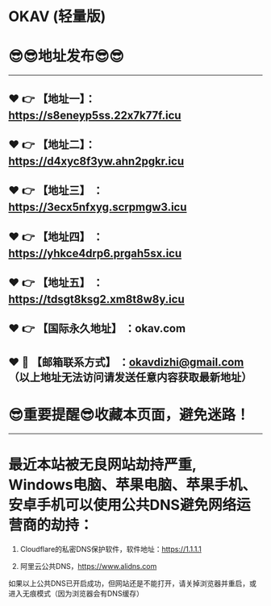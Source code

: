 # OKAV (轻量版)
:sunglasses::sunglasses:地址发布:sunglasses::sunglasses:
==

------
:heart: :point_right: 【地址一】：https://s8eneyp5ss.22x7k77f.icu
------
:heart: :point_right: 【地址二】：https://d4xyc8f3yw.ahn2pgkr.icu
------
:heart: :point_right: 【地址三】 ：https://3ecx5nfxyg.scrpmgw3.icu
-----
:heart: :point_right: 【地址四】 ：https://yhkce4drp6.prgah5sx.icu
------
:heart: :point_right: 【地址五】 ：https://tdsgt8ksg2.xm8t8w8y.icu
------
:heart: :point_right: 【国际永久地址】 ：okav.com
------------
:heart: :e-mail: 【邮箱联系方式】 ：okavdizhi@gmail.com （以上地址无法访问请发送任意内容获取最新地址）
------
:sunglasses:重要提醒:sunglasses:收藏本页面，避免迷路！
==
------
最近本站被无良网站劫持严重, Windows电脑、苹果电脑、苹果手机、安卓手机可以使用公共DNS避免网络运营商的劫持：
==

1. Cloudflare的私密DNS保护软件，软件地址：https://1.1.1.1

2. 阿里云公共DNS，https://www.alidns.com

如果以上公共DNS已开启成功，但网站还是不能打开，请关掉浏览器并重启，或进入无痕模式（因为浏览器会有DNS缓存）
